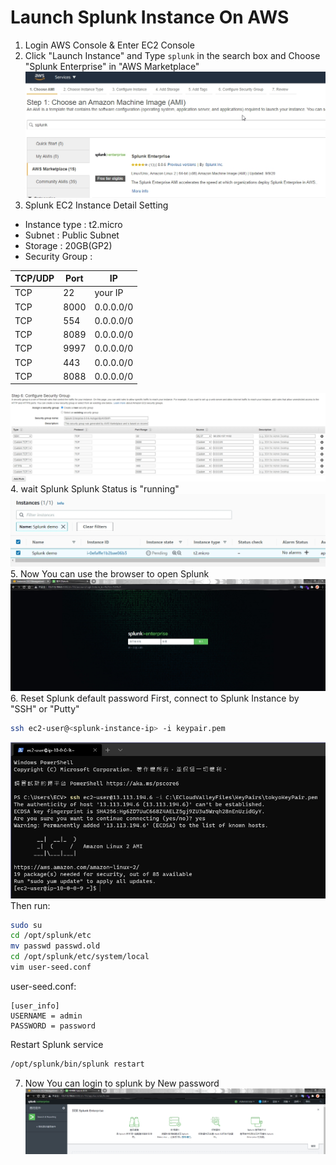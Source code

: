 # Launch Splunk Instance On AWS
1. Login AWS Console & Enter EC2 Console
2. Click "Launch Instance" and Type `splunk` in the search box and Choose "Splunk Enterprise" in "AWS Marketplace"
![](../images/1.4.jpg)
3. Splunk EC2 Instance Detail Setting
* Instance type : t2.micro
* Subnet : Public Subnet
* Storage : 20GB(GP2)
* Security Group : 

| TCP/UDP | Port | IP        |
| ------- | ---- | --------- |
| TCP     | 22   | your IP   |
| TCP     | 8000 | 0.0.0.0/0 |
| TCP     | 554  | 0.0.0.0/0 |
| TCP     | 8089 | 0.0.0.0/0 |
| TCP     | 9997 | 0.0.0.0/0 |
| TCP     | 443  | 0.0.0.0/0 |
| TCP     | 8088 | 0.0.0.0/0 |

![](../images/1.10.jpg)
4. wait Splunk Splunk Status is "running"
![](../images/1.11.jpg)
5. Now You can use the browser to open Splunk
![](../images/1.12.jpg)
6. Reset Splunk default password
First, connect to Splunk Instance by "SSH" or "Putty"
```bash
ssh ec2-user@<splunk-instance-ip> -i keypair.pem
```
![](../images/1.13.jpg)
Then run:
```bash
sudo su
cd /opt/splunk/etc
mv passwd passwd.old
cd /opt/splunk/etc/system/local
vim user-seed.conf
```
user-seed.conf:
```
[user_info]
USERNAME = admin
PASSWORD = password
```
Restart Splunk service
```bash
/opt/splunk/bin/splunk restart
```
7. Now You can login to splunk by New password
![](../images/1.18.jpg)
